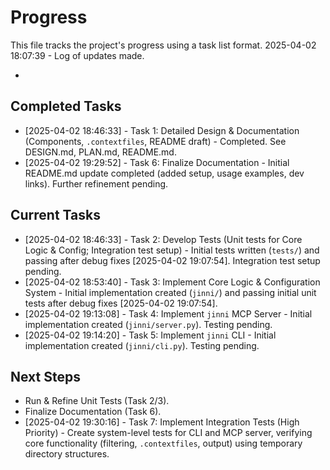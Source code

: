 # Progress

This file tracks the project's progress using a task list format.
2025-04-02 18:07:39 - Log of updates made.

*

## Completed Tasks

*   [2025-04-02 18:46:33] - Task 1: Detailed Design & Documentation (Components, `.contextfiles`, README draft) - Completed. See DESIGN.md, PLAN.md, README.md.
*   [2025-04-02 19:29:52] - Task 6: Finalize Documentation - Initial README.md update completed (added setup, usage examples, dev links). Further refinement pending.

## Current Tasks

*   [2025-04-02 18:46:33] - Task 2: Develop Tests (Unit tests for Core Logic & Config; Integration test setup) - Initial tests written (`tests/`) and passing after debug fixes [2025-04-02 19:07:54]. Integration test setup pending.
*   [2025-04-02 18:53:40] - Task 3: Implement Core Logic & Configuration System - Initial implementation created (`jinni/`) and passing initial unit tests after debug fixes [2025-04-02 19:07:54].
*   [2025-04-02 19:13:08] - Task 4: Implement `jinni` MCP Server - Initial implementation created (`jinni/server.py`). Testing pending.
*   [2025-04-02 19:14:20] - Task 5: Implement `jinni` CLI - Initial implementation created (`jinni/cli.py`). Testing pending.

## Next Steps

*   Run & Refine Unit Tests (Task 2/3).
*   Finalize Documentation (Task 6).
*   [2025-04-02 19:30:16] - Task 7: Implement Integration Tests (High Priority) - Create system-level tests for CLI and MCP server, verifying core functionality (filtering, `.contextfiles`, output) using temporary directory structures.